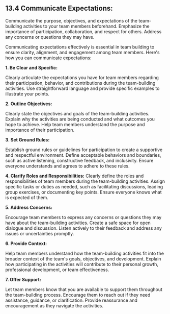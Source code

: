 ## **13.4 Communicate Expectations:**

 Communicate the purpose, objectives, and expectations of the team-building activities to your team members beforehand. Emphasize the importance of participation, collaboration, and respect for others. Address any concerns or questions they may have.

Communicating expectations effectively is essential in team building to ensure clarity, alignment, and engagement among team members. Here's how you can communicate expectations:

**1. Be Clear and Specific:**

 Clearly articulate the expectations you have for team members regarding their participation, behavior, and contributions during the team-building activities. Use straightforward language and provide specific examples to illustrate your points.

**2. Outline Objectives:**

 Clearly state the objectives and goals of the team-building activities. Explain why the activities are being conducted and what outcomes you hope to achieve. Help team members understand the purpose and importance of their participation.

**3. Set Ground Rules:**

 Establish ground rules or guidelines for participation to create a supportive and respectful environment. Define acceptable behaviors and boundaries, such as active listening, constructive feedback, and inclusivity. Ensure everyone understands and agrees to adhere to these rules.

**4. Clarify Roles and Responsibilities:**
 Clearly define the roles and responsibilities of team members during the team-building activities. Assign specific tasks or duties as needed, such as facilitating discussions, leading group exercises, or documenting key points. Ensure everyone knows what is expected of them.

**5. Address Concerns:**

 Encourage team members to express any concerns or questions they may have about the team-building activities. Create a safe space for open dialogue and discussion. Listen actively to their feedback and address any issues or uncertainties promptly.

**6. Provide Context:**

 Help team members understand how the team-building activities fit into the broader context of the team's goals, objectives, and development. Explain how participating in the activities will contribute to their personal growth, professional development, or team effectiveness.

**7. Offer Support:**

 Let team members know that you are available to support them throughout the team-building process. Encourage them to reach out if they need assistance, guidance, or clarification. Provide reassurance and encouragement as they navigate the activities.
